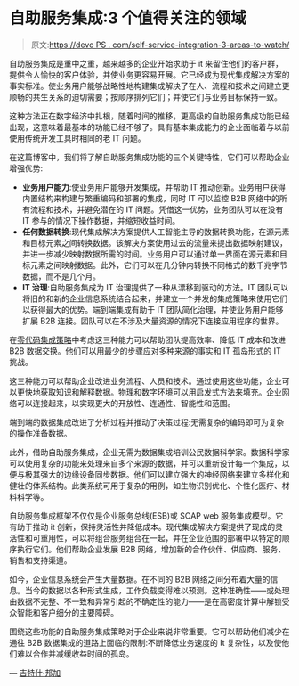 # 自助服务集成:3 个值得关注的领域

> 原文:[https://devo PS . com/self-service-integration-3-areas-to-watch/](https://devops.com/self-service-integration-3-areas-to-watch/)

自助服务集成是重中之重，越来越多的企业开始求助于 it 来留住他们的客户群，提供令人愉快的客户体验，并使业务更容易开展。它已经成为现代集成解决方案的事实标准。使业务用户能够战略性地构建集成解决了在人、流程和技术之间建立更顺畅的共生关系的迫切需要；按顺序排列它们；并使它们与业务目标保持一致。

这种方法正在数字经济中扎根，随着时间的推移，更高级的自助服务集成功能已经出现，这意味着最基本的功能已经不够了。具有基本集成能力的企业面临着与以前使用传统开发工具时相同的老 IT 问题。

在这篇博客中，我们将了解自助服务集成功能的三个关键特性，它们可以帮助企业增强优势:

*   **业务用户能力**:使业务用户能够开发集成，并帮助 IT 推动创新。业务用户获得内置结构来构建与繁重编码和部署的集成，同时 IT 可以监控 B2B 网络中的所有流程和技术，并避免潜在的 IT 问题。凭借这一优势，业务团队可以在没有 IT 参与的情况下操作数据，并缩短收益时间。
*   **任何数据转换**:现代集成解决方案提供人工智能主导的数据转换功能，在源元素和目标元素之间转换数据。该解决方案使用过去的流量来提出数据映射建议，并进一步减少映射数据所需的时间。业务用户可以通过单一界面在源元素和目标元素之间映射数据。此外，它们可以在几分钟内转换不同格式的数千兆字节数据，而不是几个月。
*   **IT 治理**:自助服务集成为 IT 治理提供了一种从漂移到驱动的方法。IT 团队可以将旧的和新的企业信息系统结合起来，并建立一个并发的集成策略来使用它们以获得最大的优势。端到端集成有助于 IT 团队简化治理，并使业务用户能够扩展 B2B 连接。团队可以在不涉及大量资源的情况下连接应用程序的世界。

在[零代码集成策略](https://devops.com/fusing-ipaas-with-devops-synergistic-potential-of-continuous-zero-code-integration/)中考虑这三种能力可以帮助团队提高效率、降低 IT 成本和改进 B2B 数据交换。他们可以用最少的步骤应对多种来源的事实和 IT 孤岛形式的 IT 挑战。

这三种能力可以帮助企业改进业务流程、人员和技术。通过使用这些功能，企业可以更快地获取知识和解释数据。物理和数字环境可以用启发式方法来填充。企业网络可以连接起来，以实现更大的开放性、连通性、智能性和范围。

端到端的数据集成改进了分析过程并推动了决策过程:无需复杂的编码即可为复杂的操作准备数据。

此外，借助自助服务集成，企业无需为数据集成培训公民数据科学家。数据科学家可以使用复杂的功能来处理来自多个来源的数据，并可以重新设计每一个集成，以便与极其强大的边缘设备同步数据。他们可以建立强大的神经网络来建立多样化和健壮的体系结构。此类系统可用于复杂的用例，如生物识别优化、个性化医疗、材料科学等。

自助服务集成框架不仅仅是企业服务总线(ESB)或 SOAP web 服务集成模型。它有助于推动 it 创新，保持灵活性并降低成本。现代集成解决方案提供了现成的灵活性和可重用性，可以将组合服务组合在一起，并在企业范围的部署中以特定的顺序执行它们。他们帮助企业发展 B2B 网络，增加新的合作伙伴、供应商、服务、销售和支持渠道。

如今，企业信息系统会产生大量数据。在不同的 B2B 网络之间分布着大量的信息。当今的数据以各种形式生成，工作负载变得难以预测。这种准确性——或处理由数据不完整、不一致和异常引起的不确定性的能力——是在高密度计算中解锁受众智能和客户细分的主要障碍。

围绕这些功能的自助服务集成策略对于企业来说非常重要。它可以帮助他们减少在通往 B2B 数据集成的道路上面临的限制:不断降低业务速度的 It 复杂性，以及使他们难以合作并减缓收益时间的孤岛。

— [吉特什·邦加](https://devops.com/author/jitesh-banga/)